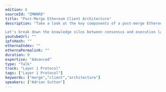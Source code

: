 ```yaml
---
edition: 6
sourceId: "ZMWNR8"
title: "Post-Merge Ethereum Client Architecture"
description: "Take a look at the key components of a post-merge Ethereum \"node\" and how they fit together, encompassing both the consensus and execution clients. How do the two clients work together? What impact does the different designs of clients have on that? And what opportunities are there for execution and consensus clients to work together better in the future?

Let's break down the knowledge silos between consensus and execution layers to get the most out of merged future of Ethereum."
youtubeUrl: ""
ipfsHash: ""
ethernaIndex: ""
ethernaPermalink: ""
duration: 0
expertise: "Advanced"
type: "Talk"
track: "Layer 1 Protocol"
tags: ["Layer 1 Protocol"]
keywords: ["merge","client","architecture"]
speakers: ["Adrian Sutton"]
---
```

